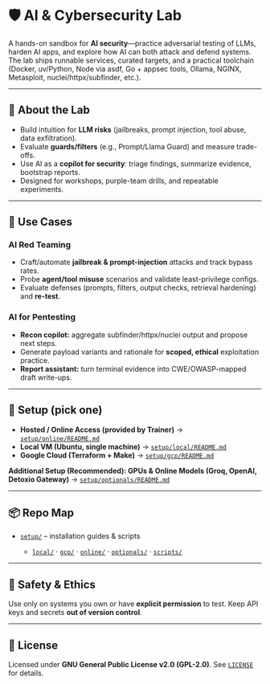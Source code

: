 # 🛡️ AI & Cybersecurity Lab

A hands-on sandbox for **AI security**—practice adversarial testing of LLMs, harden AI apps, and explore how AI can both attack and defend systems. The lab ships runnable services, curated targets, and a practical toolchain (Docker, uv/Python, Node via asdf, Go + appsec tools, Ollama, NGINX, Metasploit, nuclei/httpx/subfinder, etc.).

---

## 🔎 About the Lab

* Build intuition for **LLM risks** (jailbreaks, prompt injection, tool abuse, data exfiltration).
* Evaluate **guards/filters** (e.g., Prompt/Llama Guard) and measure trade-offs.
* Use AI as a **copilot for security**: triage findings, summarize evidence, bootstrap reports.
* Designed for workshops, purple-team drills, and repeatable experiments.

---

## 🧪 Use Cases

### AI Red Teaming

* Craft/automate **jailbreak & prompt-injection** attacks and track bypass rates.
* Probe **agent/tool misuse** scenarios and validate least-privilege configs.
* Evaluate defenses (prompts, filters, output checks, retrieval hardening) and **re-test**.

### AI for Pentesting

* **Recon copilot:** aggregate subfinder/httpx/nuclei output and propose next steps.
* Generate payload variants and rationale for **scoped, ethical** exploitation practice.
* **Report assistant:** turn terminal evidence into CWE/OWASP-mapped draft write-ups.

---

## 🚀 Setup (pick one)
* **Hosted / Online Access (provided by Trainer)** → [`setup/online/README.md`](setup/online/README.md)
* **Local VM (Ubuntu, single machine)** → [`setup/local/README.md`](setup/local/README.md)
* **Google Cloud (Terraform + Make)** → [`setup/gcp/README.md`](setup/gcp/README.md)


**Additional Setup (Recommended): GPUs & Online Models (Groq, OpenAI, Detoxio Gateway)** → [`setup/optionals/README.md`](setup/optionals/README.md)

---

## 📦 Repo Map

* [`setup/`](setup) – installation guides & scripts

  * [`local/`](setup/local) · [`gcp/`](setup/gcp) · [`online/`](setup/online) · [`optionals/`](setup/optionals) · [`scripts/`](setup/scripts)

---

## 🔐 Safety & Ethics

Use only on systems you own or have **explicit permission** to test. Keep API keys and secrets **out of version control**.

---

## 📜 License

Licensed under **GNU General Public License v2.0 (GPL-2.0)**.
See [`LICENSE`](LICENSE) for details.

